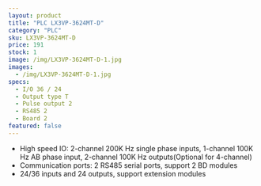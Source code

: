 ```yaml
---
layout: product
title: "PLC LX3VP-3624MT-D"
category: "PLC"
sku: LX3VP-3624MT-D
price: 191
stock: 1
image: /img/LX3VP-3624MT-D-1.jpg
images:
  - /img/LX3VP-3624MT-D-1.jpg
specs:
  - I/O 36 / 24
  - Output type T
  - Pulse output 2
  - RS485 2
  - Board 2
featured: false
---
```


 - High speed IO: 2-channel 200K Hz single phase inputs, 1-channel 100K Hz AB phase input, 2-channel 100K Hz outputs(Optional for 4-channel) 
 - Communication ports: 2 RS485 serial ports, support 2 BD modules 
 - 24/36 inputs and 24 outputs, support extension modules